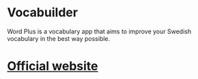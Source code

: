 # Vocabuilder
Word Plus is a vocabulary app that aims to improve your Swedish vocabulary in the best way possible.
# [Official website](http://www.cloudcentrik.net/wordplus/)
